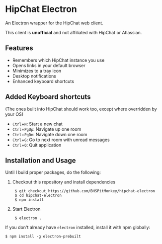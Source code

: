 # HipChat Electron

An Electron wrapper for the HipChat web client.

This client is **unofficial** and not affiliated with HipChat or Atlassian.

## Features

- Remembers which HipChat instance you use
- Opens links in your default browser
- Minimizes to a tray icon
- Desktop notifications
- Enhanced keyboard shortcuts

## Added Keyboard shortcuts

(The ones built into HipChat should work too, except where overridden by your OS)

* `Ctrl`+`N`: Start a new chat
* `Ctrl`+`PgUp`: Navigate up one room
* `Ctrl`+`PgDn`: Navigate down one room
* `Ctrl`+`G`: Go to next room with unread messages
* `Ctrl`+`Q`: Quit application

## Installation and Usage

Until I build proper packages, do the following:

1. Checkout this repository and install dependencies

        $ git checkout https://github.com/BHSPitMonkey/hipchat-electron
        $ cd hipchat-electron
        $ npm install

2. Start Electron

        $ electron .

If you don't already have `electron` installed, install it with npm globally:

    $ npm install -g electron-prebuilt
